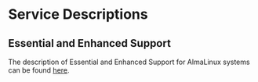 # Service Descriptions

## Essential and Enhanced Support

The description of Essential and Enhanced Support for AlmaLinux systems can be found [here](/enterprise-support-for-almalinux/#essential-and-enhanced-support).